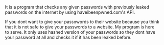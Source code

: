It is a program that checks any given passwords with previously leaked passwords on the internet by using haveibeenpwned.com's API.

If you dont want to give your passowords to their website because you think that it is not safe to give your passwords to a website. My program is here to serve. It only uses hashed version of your passwords so they dont have your password at all and checks it if it has been leaked before.
